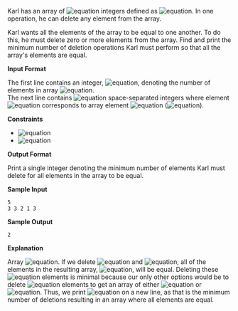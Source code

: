 Karl has an array of ![equation](http://latex.codecogs.com/svg.latex?\inline&space;n) integers defined as ![equation](https://latex.codecogs.com/svg.latex?\inline&space;A&space;=&space;a_0,&space;a_1,&space;...,&space;a_{n-1}). In one operation, he can delete any element from the array.

Karl wants all the elements of the array to be equal to one another. To do this, he must delete zero or more elements from the array. Find and print the minimum number of deletion operations Karl must perform so that all the array's elements are equal.

__Input Format__

The first line contains an integer, ![equation](http://latex.codecogs.com/svg.latex?\inline&space;n), denoting the number of elements in array ![equation](http://latex.codecogs.com/svg.latex?\inline&space;A).<br> 
The next line contains ![equation](http://latex.codecogs.com/svg.latex?\inline&space;n) space-separated integers where element ![equation](http://latex.codecogs.com/svg.latex?\inline&space;i) corresponds to array element ![equation](http://latex.codecogs.com/svg.latex?\inline&space;a_i) (![equation](https://latex.codecogs.com/svg.latex?\inline&space;0&space;\leq&space;i&space;<&space;n)).

__Constraints__
* ![equation](https://latex.codecogs.com/svg.latex?\inline&space;1&space;\le&space;n&space;\le&space;100)
* ![equation](https://latex.codecogs.com/svg.latex?\inline&space;1&space;\le&space;a_i&space;\le&space;100)

__Output Format__

Print a single integer denoting the minimum number of elements Karl must delete for all elements in the array to be equal.

__Sample Input__
```commandline
5
3 3 2 1 3
```
__Sample Output__
```commandline
2
```  
__Explanation__

Array ![equation](https://latex.codecogs.com/svg.latex?\inline&space;A&space;=&space;[3,&space;3,&space;2,&space;1,&space;3]). If we delete ![equation](https://latex.codecogs.com/svg.latex?\inline&space;a_2&space;=&space;2) and ![equation](https://latex.codecogs.com/svg.latex?\inline&space;a_3&space;=&space;1), all of the elements in the resulting array, ![equation](https://latex.codecogs.com/svg.latex?\inline&space;\AA&space;=&space;[3,&space;3,&space;3]), will be equal. Deleting these ![equation](http://latex.codecogs.com/svg.latex?\inline&space;2) elements is minimal because our only other options would be to delete ![equation](http://latex.codecogs.com/svg.latex?\inline&space;4) elements to get an array of either ![equation](http://latex.codecogs.com/svg.latex?\inline&space;[1]) or ![equation](http://latex.codecogs.com/svg.latex?\inline&space;[2]). Thus, we print ![equation](http://latex.codecogs.com/svg.latex?\inline&space;2) on a new line, as that is the minimum number of deletions resulting in an array where all elements are equal.